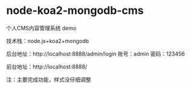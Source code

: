 # node-koa2-mongodb-cms
个人CMS内容管理系统 demo

技术栈：node.js+koa2+mongodb


后台地址：http://localhost:8888/admin/login  账号：admin  密码：123456


前台地址：http://localhost:8888/



注：主要完成功能，样式没仔细调整
